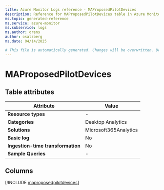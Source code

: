 ```yaml
---
title: Azure Monitor Logs reference - MAProposedPilotDevices
description: Reference for MAProposedPilotDevices table in Azure Monitor Logs.
ms.topic: generated-reference
ms.service: azure-monitor
ms.subservice: logs
ms.author: orens
author: osalzberg
ms.date: 04/14/2025

# This file is automatically generated. Changes will be overwritten. Do not change this file directly.
---
```


# MAProposedPilotDevices




## Table attributes

|Attribute|Value|
|---|---|
|**Resource types**|-|
|**Categories**|Desktop Analytics|
|**Solutions**| Microsoft365Analytics|
|**Basic log**|No|
|**Ingestion-time transformation**|No|
|**Sample Queries**|-|



## Columns
  
[!INCLUDE [maproposedpilotdevices](~/reusable-content/ce-skilling/azure/includes/azure-monitor/reference/tables/maproposedpilotdevices-include.md)]
